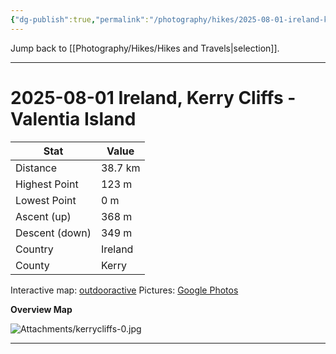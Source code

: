 ```yaml
---
{"dg-publish":true,"permalink":"/photography/hikes/2025-08-01-ireland-kerry-cliffs-valentia-island/","hide":"true","updated":"2025-08-10T19:48:34.620+02:00"}
---
```


Jump back to [[Photography/Hikes/Hikes and Travels\|selection]].

---
# 2025-08-01 Ireland, Kerry Cliffs - Valentia Island
 
| Stat           | Value   |
| -------------- | ------- |
| Distance       | 38.7 km |
| Highest Point  | 123 m   |
| Lowest Point   | 0 m     |
| Ascent (up)    | 368 m   |
| Descent (down) | 349 m   |
| Country        | Ireland |
| County         | Kerry   |

Interactive map: [outdooractive](https://www.outdooractive.com/en/route/bikepacking/southwest-ireland/ireland-kerry-cllifs-valentia-island/323227738/?share=%7E3zpm4hvr%244ossthwa)
Pictures: [Google Photos](https://photos.app.goo.gl/fge8k245g8XGCcoq8)

**Overview Map**

![Attachments/kerrycliffs-0.jpg](/img/user/Attachments/kerrycliffs-0.jpg)

---
